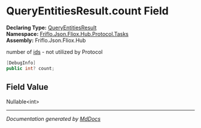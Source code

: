 ﻿<!--  
  <auto-generated>   
    The contents of this file were generated by a tool.  
    Changes to this file may be list if the file is regenerated  
  </auto-generated>   
-->

# QueryEntitiesResult.count Field

**Declaring Type:** [QueryEntitiesResult](../index.md)  
**Namespace:** [Friflo.Json.Fliox.Hub.Protocol.Tasks](../../index.md)  
**Assembly:** Friflo.Json.Fliox.Hub

number of [ids](ids.md) \- not utilized by Protocol

```csharp
[DebugInfo]
public int? count;
```

## Field Value

Nullable\<int\>

___

*Documentation generated by [MdDocs](https://github.com/ap0llo/mddocs)*
